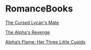 # RomanceBooks

[The Cursed Lycan's Mate](https://telegra.ph/The-Cursed-Lycans-Mate-05-09)

[The Alpha's Revenge](https://wildnovel.com/books/the-alpha-s-revenge)

[Alpha’s Flame: Her Three Little Cupids](https://wild-2.gitbook.io/werewolf/alphas-flame-her-three-little-cupids)

